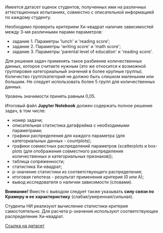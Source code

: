 Имеется датасет оценок студентов, полученных ими на различных аттестационных 
    испытаниях, совместно с описательной информацией по каждому студенту.
    
Необходимо проверить критерием Хи-квадрат наличие зависимостей между 3-мя различными парами 
параметров: 

* задание 1. Параметры 'lunch' и 'reading score';
* задание 2. Параметры 'writing score' и 'math score';
* задание 3. Параметры 'parental level of education' и 'reading score'.
    
Для решения задач применять такое разбиение количественных данных, которое считаете нужным 
(это же относится к возможной группировке категориальный значений в более крупные группы). 
Количество групп/категорий не должно быть слишком маленьким или большим. Не следует 
использовать более 5 групп для количественных данных.

Уровень значимости принять равным 0,05.
    
Итоговый файл **Jupyter Notebook** должен содержать полное решение задач, в том числе: 

* номер задачи;
* описательная статистика датафрейма с необходимыми параметрами;
* графики распределения для каждого параметра (для категориальных данных - countplots);
* графики совместных распределений параметров (scatterplots и box-plots (для отображения 
совместного распределения количественных и категориальных признаков));
* таблица сопряженности;
* статистика Хи-квадрат;
* p-значение статистики из соответствующего распределения;
* итоговая гипотеза - результат применения критерия (0 или А);
* вывод исследователя о наличии зависимости (словами).

**Внимание!** Вместе с выводом следует также указывать **силу связи по Крамеру и ее характеристику** 
(слабая/умеренная/сильная).

Студенты НИ реализуют вычисление статистики критерия самостоятельно. Для расчета p-значения 
используют соответствующее распределение Хи-квадрат.

[Ссылка на датасет](../../data/StudentsPerformance.csv)